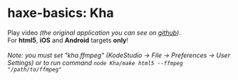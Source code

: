 haxe-basics: Kha
=========================

Play video *(the original application you can see on [github](https://github.com/luboslenco/video_example_kha))*.<br/>
For **html5**, **iOS** and **Android** targets **only**!<br/>
<br/>
*Note: you must set "kha.ffmpeg" (KodeStudio -> File -> Preferences -> User Settings) or to run command `node Kha/make html5 --ffmpeg "/path/to/ffmpeg"`*
